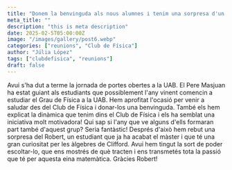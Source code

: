 ```yaml
---
title: "Donem la benvinguda als nous alumnes i tenim una sorpresa d'un estudiant molt especial!"
meta_title: ""
description: "this is meta description"
date: 2025-02-5T05:00:00Z
image: "/images/gallery/post6.webp"
categories: ["reunions", "Club de Física"]
author: "Júlia López"
tags: ["clubdefisica", "reunions"]
draft: false
---
```


Avui s'ha dut a terme la jornada de portes obertes a la UAB. El Pere Masjuan ha estat guiant als estudiants que possiblement l'any vinent comencin a estudiar el Grau de Física a la UAB. Hem aprofitat l'ocasió per venir a saludar des del Club de Física i donar-los una benvinguda. També els hem explicat la dinàmica que tenim dins el Club de Física i els ha semblat una iniciativa molt motivadora! Qui sap si l'any que ve alguns d'ells formaran part també d'aquest grup? Seria fantàstic! Després d'això hem rebut una sorpresa del Robert, un estudiant que ja ha acabat el màster i que té una gran curiositat per les àlgebres de Clifford. Avui hem tingut la sort de poder escoltar-lo, que ens mostrés de què tracten i ens transmetés tota la passió que té per aquesta eina matemàtica. Gràcies Robert!

